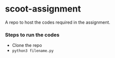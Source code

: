 # scoot-assignment
A repo to host the codes required in the assignment.

### Steps to run the codes
* Clone the repo
* `python3 filename.py`
